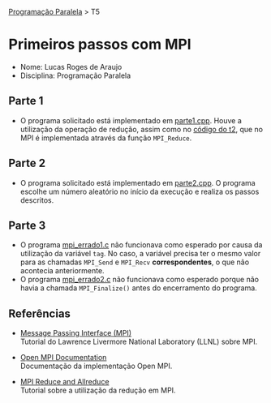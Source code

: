 [Programação Paralela](https://github.com/lucasroges/elc139-2019a) > T5

# Primeiros passos com MPI

- Nome: Lucas Roges de Araujo
- Disciplina: Programação Paralela

## Parte 1
- O programa solicitado está implementado em [parte1.cpp](parte1.cpp). Houve a utilização da operação de redução, assim como no [código do t2](https://github.com/lucasroges/elc139-2019a/blob/master/trabalhos/t2/openmp/openmp_dotprod.cpp), que no MPI é implementada através da função `MPI_Reduce`.

## Parte 2
- O programa solicitado está implementado em [parte2.cpp](parte2.cpp). O programa escolhe um número aleatório no início da execução e realiza os passos descritos.

## Parte 3

- O programa [mpi_errado1.c](mpi_errado1.c) não funcionava como esperado por causa da utilização da variável `tag`. No caso, a variável precisa ter o mesmo valor para as chamadas `MPI_Send` e `MPI_Recv` **correspondentes**, o que não acontecia anteriormente.
- O programa [mpi_errado2.c](mpi_errado2.c) não funcionava como esperado porque não havia a chamada `MPI_Finalize()` antes do encerramento do programa.

## Referências

- [Message Passing Interface (MPI)](https://computing.llnl.gov/tutorials/mpi/)  
  Tutorial do Lawrence Livermore National Laboratory (LLNL) sobre MPI.

- [Open MPI Documentation](https://www.open-mpi.org/doc/)  
  Documentação da implementação Open MPI.

- [MPI Reduce and Allreduce](http://mpitutorial.com/tutorials/mpi-reduce-and-allreduce/)  
  Tutorial sobre a utilização da redução em MPI.